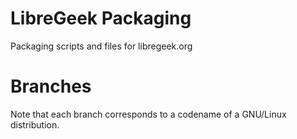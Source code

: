 # LibreGeek Packaging
Packaging scripts and files for libregeek.org

# Branches
Note that each branch corresponds to a codename of a GNU/Linux distribution.
